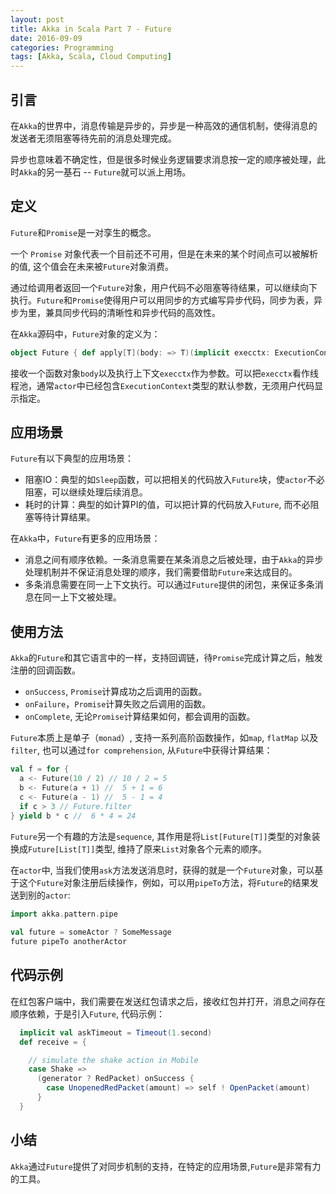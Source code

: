 ```yaml
---
layout: post
title: Akka in Scala Part 7 - Future
date: 2016-09-09
categories: Programming
tags: [Akka, Scala, Cloud Computing]
---
```


## 引言
在`Akka`的世界中，消息传输是异步的，异步是一种高效的通信机制，使得消息的发送者无须阻塞等待先前的消息处理完成。

异步也意味着不确定性，但是很多时候业务逻辑要求消息按一定的顺序被处理，此时`Akka`的另一基石 -- `Future`就可以派上用场。

<!--more-->

## 定义

`Future`和`Promise`是一对孪生的概念。

一个 `Promise` 对象代表一个目前还不可用，但是在未来的某个时间点可以被解析的值, 这个值会在未来被`Future`对象消费。

通过给调用者返回一个`Future`对象，用户代码不必阻塞等待结果，可以继续向下执行。`Future`和`Promise`使得用户可以用同步的方式编写异步代码，同步为表，异步为里，兼具同步代码的清晰性和异步代码的高效性。

在`Akka`源码中，`Future`对象的定义为：

```scala
object Future { def apply[T](body: => T)(implicit execctx: ExecutionContext): Future[T] }
```
接收一个函数对象`body`以及执行上下文`execctx`作为参数。可以把`execctx`看作线程池，通常`actor`中已经包含`ExecutionContext`类型的默认参数，无须用户代码显示指定。
    
## 应用场景

`Future`有以下典型的应用场景：

- 阻塞IO：典型的如`Sleep`函数，可以把相关的代码放入`Future`块，使`actor`不必阻塞，可以继续处理后续消息。
- 耗时的计算：典型的如计算PI的值，可以把计算的代码放入`Future`, 而不必阻塞等待计算结果。

在`Akka`中，`Future`有更多的应用场景：
    
- 消息之间有顺序依赖。一条消息需要在某条消息之后被处理，由于`Akka`的异步处理机制并不保证消息处理的顺序，我们需要借助`Future`来达成目的。
- 多条消息需要在同一上下文执行。可以通过`Future`提供的闭包，来保证多条消息在同一上下文被处理。
    
## 使用方法

`Akka`的`Future`和其它语言中的一样，支持回调链，待`Promise`完成计算之后，触发注册的回调函数。

* `onSuccess`, `Promise`计算成功之后调用的函数。
* `onFailure`，`Promise`计算失败之后调用的函数。
* `onComplete`, 无论`Promise`计算结果如何，都会调用的函数。


`Future`本质上是单子（`monad`）, 支持一系列高阶函数操作，如`map`, `flatMap` 以及`filter`, 也可以通过`for comprehension`, 从`Future`中获得计算结果：

```scala
val f = for {
  a <- Future(10 / 2) // 10 / 2 = 5
  b <- Future(a + 1) //  5 + 1 = 6
  c <- Future(a - 1) //  5 - 1 = 4
  if c > 3 // Future.filter
} yield b * c //  6 * 4 = 24
```


`Future`另一个有趣的方法是`sequence`, 其作用是将`List[Future[T]]`类型的对象装换成`Future[List[T]]`类型, 维持了原来`List`对象各个元素的顺序。

在`actor`中, 当我们使用`ask`方法发送消息时，获得的就是一个`Future`对象，可以基于这个`Future`对象注册后续操作，例如，可以用`pipeTo`方法，将`Future`的结果发送到别的`actor`:

```scala
import akka.pattern.pipe        
val future = someActor ? SomeMessagefuture pipeTo anotherActor
```

## 代码示例
在红包客户端中，我们需要在发送红包请求之后，接收红包并打开，消息之间存在顺序依赖，于是引入`Future`, 代码示例：

```scala
  implicit val askTimeout = Timeout(1.second)
  def receive = {

    // simulate the shake action in Mobile
    case Shake =>
      (generator ? RedPacket) onSuccess {
        case UnopenedRedPacket(amount) => self ! OpenPacket(amount)
      }
  }
```
## 小结
`Akka`通过`Future`提供了对同步机制的支持，在特定的应用场景,`Future`是非常有力的工具。